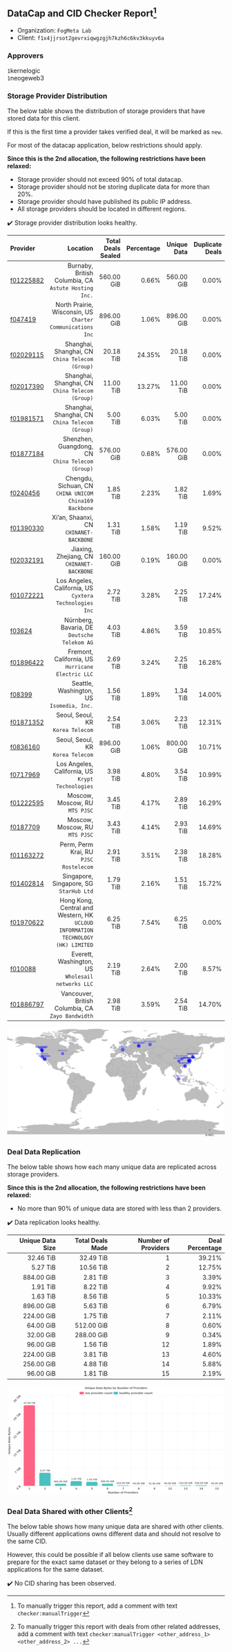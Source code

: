 ## DataCap and CID Checker Report[^1]
 - Organization: `FogMeta Lab`
 - Client: `f1x4jjrsot2gevrxiqwgzgjh7kzh6c6kv3kkuyv6a`
### Approvers
`1`kernelogic<br/>`1`neogeweb3

### Storage Provider Distribution
The below table shows the distribution of storage providers that have stored data for this client.

If this is the first time a provider takes verified deal, it will be marked as `new`.

For most of the datacap application, below restrictions should apply.

**Since this is the 2nd allocation, the following restrictions have been relaxed:**
 - Storage provider should not exceed 90% of total datacap.
 - Storage provider should not be storing duplicate data for more than 20%.
 - Storage provider should have published its public IP address.
 - All storage providers should be located in different regions.

✔️ Storage provider distribution looks healthy.

| Provider                                              |                                                                            Location | Total Deals Sealed | Percentage | Unique Data | Duplicate Deals |
| :---------------------------------------------------- | ----------------------------------------------------------------------------------: | -----------------: | ---------: | ----------: | --------------: |
| [f01225882](https://filfox.info/en/address/f01225882) |                             Burnaby, British Columbia, CA<br/>`Astute Hosting Inc.` |         560.00 GiB |      0.66% |  560.00 GiB |           0.00% |
| [f047419](https://filfox.info/en/address/f047419)     |                       North Prairie, Wisconsin, US<br/>`Charter Communications Inc` |         896.00 GiB |      1.06% |  896.00 GiB |           0.00% |
| [f02029115](https://filfox.info/en/address/f02029115) |                                  Shanghai, Shanghai, CN<br/>`China Telecom (Group)` |          20.18 TiB |     24.35% |   20.18 TiB |           0.00% |
| [f02017390](https://filfox.info/en/address/f02017390) |                                  Shanghai, Shanghai, CN<br/>`China Telecom (Group)` |          11.00 TiB |     13.27% |   11.00 TiB |           0.00% |
| [f01981571](https://filfox.info/en/address/f01981571) |                                  Shanghai, Shanghai, CN<br/>`China Telecom (Group)` |           5.00 TiB |      6.03% |    5.00 TiB |           0.00% |
| [f01877184](https://filfox.info/en/address/f01877184) |                                 Shenzhen, Guangdong, CN<br/>`China Telecom (Group)` |         576.00 GiB |      0.68% |  576.00 GiB |           0.00% |
| [f0240456](https://filfox.info/en/address/f0240456)   |                           Chengdu, Sichuan, CN<br/>`CHINA UNICOM China169 Backbone` |           1.85 TiB |      2.23% |    1.82 TiB |           1.69% |
| [f01390330](https://filfox.info/en/address/f01390330) |                                          Xi’an, Shaanxi, CN<br/>`CHINANET-BACKBONE` |           1.31 TiB |      1.58% |    1.19 TiB |           9.52% |
| [f02032191](https://filfox.info/en/address/f02032191) |                                       Jiaxing, Zhejiang, CN<br/>`CHINANET-BACKBONE` |         160.00 GiB |      0.19% |  160.00 GiB |           0.00% |
| [f01072221](https://filfox.info/en/address/f01072221) |                          Los Angeles, California, US<br/>`Cyxtera Technologies Inc` |           2.72 TiB |      3.28% |    2.25 TiB |          17.24% |
| [f03624](https://filfox.info/en/address/f03624)       |                                     Nürnberg, Bavaria, DE<br/>`Deutsche Telekom AG` |           4.03 TiB |      4.86% |    3.59 TiB |          10.85% |
| [f01896422](https://filfox.info/en/address/f01896422) |                                Fremont, California, US<br/>`Hurricane Electric LLC` |           2.69 TiB |      3.24% |    2.25 TiB |          16.28% |
| [f08399](https://filfox.info/en/address/f08399)       |                                        Seattle, Washington, US<br/>`Isomedia, Inc.` |           1.56 TiB |      1.89% |    1.34 TiB |          14.00% |
| [f01871352](https://filfox.info/en/address/f01871352) |                                                Seoul, Seoul, KR<br/>`Korea Telecom` |           2.54 TiB |      3.06% |    2.23 TiB |          12.31% |
| [f0836160](https://filfox.info/en/address/f0836160)   |                                                Seoul, Seoul, KR<br/>`Korea Telecom` |         896.00 GiB |      1.06% |  800.00 GiB |          10.71% |
| [f0717969](https://filfox.info/en/address/f0717969)   |                                Los Angeles, California, US<br/>`Krypt Technologies` |           3.98 TiB |      4.80% |    3.54 TiB |          10.99% |
| [f01222595](https://filfox.info/en/address/f01222595) |                                                   Moscow, Moscow, RU<br/>`MTS PJSC` |           3.45 TiB |      4.17% |    2.89 TiB |          16.29% |
| [f0187709](https://filfox.info/en/address/f0187709)   |                                                   Moscow, Moscow, RU<br/>`MTS PJSC` |           3.43 TiB |      4.14% |    2.93 TiB |          14.69% |
| [f01163272](https://filfox.info/en/address/f01163272) |                                           Perm, Perm Krai, RU<br/>`PJSC Rostelecom` |           2.91 TiB |      3.51% |    2.38 TiB |          18.28% |
| [f01402814](https://filfox.info/en/address/f01402814) |                                          Singapore, Singapore, SG<br/>`StarHub Ltd` |           1.79 TiB |      2.16% |    1.51 TiB |          15.72% |
| [f01970622](https://filfox.info/en/address/f01970622) | Hong Kong, Central and Western, HK<br/>`UCLOUD INFORMATION TECHNOLOGY (HK) LIMITED` |           6.25 TiB |      7.54% |    6.25 TiB |           0.00% |
| [f010088](https://filfox.info/en/address/f010088)     |                                Everett, Washington, US<br/>`Wholesail networks LLC` |           2.19 TiB |      2.64% |    2.00 TiB |           8.57% |
| [f01886797](https://filfox.info/en/address/f01886797) |                                Vancouver, British Columbia, CA<br/>`Zayo Bandwidth` |           2.98 TiB |      3.59% |    2.54 TiB |          14.70% |

<img src="https://raw.githubusercontent.com/data-preservation-programs/filplus-checker-assets/main/filecoin-project/filecoin-plus-large-datasets/issues/954/1676814478994.png"/>

### Deal Data Replication
The below table shows how each many unique data are replicated across storage providers.


**Since this is the 2nd allocation, the following restrictions have been relaxed:**
- No more than 90% of unique data are stored with less than 2 providers.

✔️ Data replication looks healthy.

| Unique Data Size | Total Deals Made | Number of Providers | Deal Percentage |
| ---------------: | ---------------: | ------------------: | --------------: |
|        32.46 TiB |        32.49 TiB |                   1 |          39.21% |
|         5.27 TiB |        10.56 TiB |                   2 |          12.75% |
|       884.00 GiB |         2.81 TiB |                   3 |           3.39% |
|         1.91 TiB |         8.22 TiB |                   4 |           9.92% |
|         1.63 TiB |         8.56 TiB |                   5 |          10.33% |
|       896.00 GiB |         5.63 TiB |                   6 |           6.79% |
|       224.00 GiB |         1.75 TiB |                   7 |           2.11% |
|        64.00 GiB |       512.00 GiB |                   8 |           0.60% |
|        32.00 GiB |       288.00 GiB |                   9 |           0.34% |
|        96.00 GiB |         1.56 TiB |                  12 |           1.89% |
|       224.00 GiB |         3.81 TiB |                  13 |           4.60% |
|       256.00 GiB |         4.88 TiB |                  14 |           5.88% |
|        96.00 GiB |         1.81 TiB |                  15 |           2.19% |

<img src="https://raw.githubusercontent.com/data-preservation-programs/filplus-checker-assets/main/filecoin-project/filecoin-plus-large-datasets/issues/954/1676814479568.png"/>

### Deal Data Shared with other Clients[^3]
The below table shows how many unique data are shared with other clients.
Usually different applications owns different data and should not resolve to the same CID.

However, this could be possible if all below clients use same software to prepare for the exact same dataset or they belong to a series of LDN applications for the same dataset.

✔️ No CID sharing has been observed.

[^1]: To manually trigger this report, add a comment with text `checker:manualTrigger`

[^2]: Deals from those addresses are combined into this report as they are specified with `checker:manualTrigger`

[^3]: To manually trigger this report with deals from other related addresses, add a comment with text `checker:manualTrigger <other_address_1> <other_address_2> ...`
